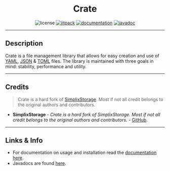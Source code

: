 <h1 align="center">Crate</h1>
<p align="center">
    <img src="https://img.shields.io/github/license/milkdrinkers/Crate?color=blue&style=flat-square" alt="license"/>
    <a href="https://jitpack.io/#milkdrinkers/crate/"><img src="https://jitpack.io/v/milkdrinkers/Crate.svg?style=flat-square" alt="jitpack"/></a>
    <a href="https://milkdrinkers.github.io/Crate/introduction"><img src="https://img.shields.io/badge/Documentation-900C3F?style=flat-square" alt="documentation"/></a>
    <a href="https://jitpack.io/com/github/milkdrinkers/crate/latest/javadoc/"><img src="https://img.shields.io/badge/Javadoc-8A2BE2?style=flat-square" alt="javadoc"/></a>
</p>

---

## Description

Crate is a file management library that allows for easy creation and use of [YAML](https://yaml.org/), [JSON](https://www.json.org/) & [TOML](https://toml.io/) files. The library is maintained with three goals in mind: stability, performance and utility. 

---

## Credits

> Crate is a hard fork of [SimplixStorage]((https://github.com/Simplix-Softworks/SimplixStorage)). Most if not all credit belongs to the original authors and contributors.

* **SimplixStorage** - *Crate is a hard fork of SimplixStorage. Most if not all credit belongs to the original authors and contributors.* - [GitHub](https://github.com/Simplix-Softworks/SimplixStorage).

---

## Links & Info

* For documentation on usage and installation read the [documentation here](https://milkdrinkers.github.io/Crate/introduction).
* Javadocs are found [here](https://jitpack.io/com/github/milkdrinkers/crate/latest/javadoc/).

